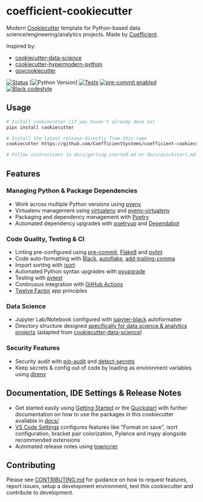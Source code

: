 # coefficient-cookiecutter

Modern [Cookiecutter] template for Python-based data
science/engineering/analytics projects. Made by [Coefficient].

Inspired by:

- [cookiecutter-data-science]
- [cookiecutter-hypermodern-python]
- [govcookiecutter]

<!-- badges-begin -->

[![Status][status badge]][status badge]
[![Python Version][python version badge]]
[![Tests][github actions badge]][github actions page]
[![pre-commit enabled][pre-commit badge]][pre-commit project]
[![Black codestyle][black badge]][black project]

[black badge]: https://img.shields.io/badge/code%20style-black-000000.svg
[black project]: https://github.com/psf/black
[github actions badge]: https://github.com/CoefficientSystems/coefficient-cookiecutter/actions/workflows/main.yaml/badge.svg
[github actions page]: https://github.com/CoefficientSystems/coefficient-cookiecutter/actions/workflows/main.yaml?query=workflow%3ACI
[pre-commit badge]: https://img.shields.io/badge/pre--commit-enabled-brightgreen?logo=pre-commit&logoColor=white
[pre-commit project]: https://pre-commit.com/
[python version badge]: https://img.shields.io/badge/python-3.9-blue
[status badge]: https://badgen.net/badge/status/alpha/d8624d

<!-- badges-end -->

## Usage

```sh
# Install cookiecutter (if you haven't already done so)
pipx install cookiecutter

# Install the latest release directly from this repo
cookiecutter https://github.com/CoefficientSystems/coefficient-cookiecutter

# Follow instructions in docs/getting_started.md or docs/quickstart.md
```

## Features

<!-- features-begin -->

### Managing Python & Package Dependencies

- Work across multiple Python versions using [pyenv]
- Virtualenv management using [virtualenv] and [pyenv-virtualenv]
- Packaging and dependency management with [Poetry]
- Automated dependency upgrades with [poetryup] and [Dependabot]

### Code Quality, Testing & CI

- Linting pre-configured using [pre-commit], [Flake8] and [pylint]
- Code auto-formatting with [Black], [autoflake], [add-trailing-comma]
- Import sorting with [isort]
- Automated Python syntax upgrades with [pyupgrade]
- Testing with [pytest]
- Continuous integration with [GitHub Actions]
- [Twelve Factor] app principles

### Data Science

- Jupyter Lab/Notebook configured with [jupyter-black] autoformatter
- Directory structure designed [specifically for data science & analytics
  projects](https://drivendata.github.io/cookiecutter-data-science/#directory-structure) (adapted
  from [cookiecutter-data-science])

### Security Features

- Security audit with [pip-audit] and [detect-secrets]
- Keep secrets & config out of code by loading as environment variables using [direnv]

## Documentation, IDE Settings & Release Notes

- Get started easily using [Getting Started]({{cookiecutter.repo_name}}/docs/getting_started.md) or
  the [Quickstart]({{cookiecutter.repo_name}}/docs/quickstart.md) with further documentation on how
  to use the packages in this cookiecutter available in [docs/]({{cookiecutter.repo_name}}/docs/)
- [VS Code Settings] configures features like "Format on save", isort configuration, bracket pair
  colorization, Pylance and mypy alongside recommended extensions
- Automated release notes using [towncrier]

<!-- features-end -->

## Contributing

Please see [CONTRIBUTING.md](CONTRIBUTING.md) for guidance on how to request features, report
issues, setup a development environment, test this cookiecutter and contribute to development.

[add-trailing-comma]: https://github.com/asottile/add-trailing-comma
[autoflake]: https://github.com/pycqa/autoflake
[black]: https://github.com/psf/black
[coefficient]: https://coefficient.ai
[cookiecutter-data-science]: https://drivendata.github.io/cookiecutter-data-science/
[cookiecutter-hypermodern-python]: https://github.com/cjolowicz/cookiecutter-hypermodern-python
[cookiecutter]: https://github.com/cookiecutter/cookiecutter
[dependabot]: https://github.com/dependabot
[detect-secrets]: https://github.com/yelp/detect-secrets
[direnv]: https://direnv.net/
[flake8]: https://flake8.pycqa.org/
[github actions]: https://github.com/features/actions
[govcookiecutter]: https://best-practice-and-impact.github.io/govcookiecutter/#govcookiecutter
[isort]: https://pycqa.github.io/isort/
[jupyter-black]: https://pypi.org/project/jupyter-black/
[pip-audit]: https://pypi.org/project/pip-audit/
[poetry]: https://python-poetry.org/
[poetryup]: https://pypi.org/project/poetryup/
[pre-commit]: https://pre-commit.com/
[pyenv-virtualenv]: https://github.com/pyenv/pyenv-virtualenv
[pyenv]: https://github.com/pyenv/pyenv
[pylint]: https://pypi.org/project/pylint/
[pytest]: https://docs.pytest.org/
[pyupgrade]: https://github.com/asottile/pyupgrade
[towncrier]: https://github.com/twisted/towncrier
[twelve factor]: https://12factor.net/
[virtualenv]: https://pypi.org/project/virtualenv/
[vs code settings]: https://code.visualstudio.com/docs/getstarted/settings
